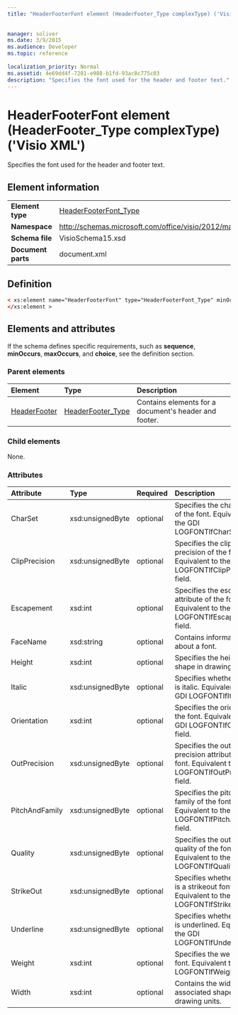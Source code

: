 ```yaml
---
title: "HeaderFooterFont element (HeaderFooter_Type complexType) ('Visio XML')"
 
 
manager: soliver
ms.date: 3/9/2015
ms.audience: Developer
ms.topic: reference
 
localization_priority: Normal
ms.assetid: 4e69dd4f-7281-e988-b1fd-93ac8c775c03
description: "Specifies the font used for the header and footer text."
---
```


# HeaderFooterFont element (HeaderFooter_Type complexType) ('Visio XML')

Specifies the font used for the header and footer text.
  
## Element information

|||
|:-----|:-----|
|**Element type** <br/> |[HeaderFooterFont_Type](headerfooterfont_type-complextypevisio-xml.md) <br/> |
|**Namespace** <br/> |http://schemas.microsoft.com/office/visio/2012/main  <br/> |
|**Schema file** <br/> |VisioSchema15.xsd  <br/> |
|**Document parts** <br/> |document.xml  <br/> |
   
## Definition

```XML
< xs:element name="HeaderFooterFont" type="HeaderFooterFont_Type" minOccurs="0" maxOccurs="1" >
</xs:element >
```

## Elements and attributes

If the schema defines specific requirements, such as **sequence**, **minOccurs**, **maxOccurs**, and **choice**, see the definition section. 
  
### Parent elements

|**Element**|**Type**|**Description**|
|:-----|:-----|:-----|
|[HeaderFooter](headerfooter-element-visiodocument_type-complextypevisio-xml.md) <br/> |[HeaderFooter_Type](headerfooter_type-complextypevisio-xml.md) <br/> |Contains elements for a document's header and footer.  <br/> |
   
### Child elements

None.
  
### Attributes

|**Attribute**|**Type**|**Required**|**Description**|**Possible values**|
|:-----|:-----|:-----|:-----|:-----|
|CharSet  <br/> |xsd:unsignedByte  <br/> |optional  <br/> |Specifies the character set of the font. Equivalent to the GDI LOGFONTlfCharSet field.  <br/> |Values of the xsd:unsignedByte type.  <br/> |
|ClipPrecision  <br/> |xsd:unsignedByte  <br/> |optional  <br/> |Specifies the clipping precision of the font. Equivalent to the GDI LOGFONTlfClipPrecision field.  <br/> |Values of the xsd:unsignedByte type.  <br/> |
|Escapement  <br/> |xsd:int  <br/> |optional  <br/> |Specifies the escapement attribute of the font. Equivalent to the GDI LOGFONTlfEscapement field.  <br/> |Values of the xsd:int type.  <br/> |
|FaceName  <br/> |xsd:string  <br/> |optional  <br/> |Contains information about a font.  <br/> |Values of the xsd:string type.  <br/> |
|Height  <br/> |xsd:int  <br/> |optional  <br/> |Specifies the height of the shape in drawing units.  <br/> |Values of the xsd:int type.  <br/> |
|Italic  <br/> |xsd:unsignedByte  <br/> |optional  <br/> |Specifies whether the font is italic. Equivalent to the GDI LOGFONTlfItalic field.  <br/> |Values of the xsd:unsignedByte type.  <br/> |
|Orientation  <br/> |xsd:int  <br/> |optional  <br/> |Specifies the orientation of the font. Equivalent to the GDI LOGFONTlfOrientation field.  <br/> |Values of the xsd:int type.  <br/> |
|OutPrecision  <br/> |xsd:unsignedByte  <br/> |optional  <br/> |Specifies the output precision attribute of the font. Equivalent to the GDI LOGFONTlfOutPrecision field.  <br/> |Values of the xsd:unsignedByte type.  <br/> |
|PitchAndFamily  <br/> |xsd:unsignedByte  <br/> |optional  <br/> |Specifies the pitch and family of the font. Equivalent to the GDI LOGFONTlfPitchAndFamily field.  <br/> |Values of the xsd:unsignedByte type.  <br/> |
|Quality  <br/> |xsd:unsignedByte  <br/> |optional  <br/> |Specifies the output quality of the font. Equivalent to the GDI LOGFONTlfQuality field.  <br/> |Values of the xsd:unsignedByte type.  <br/> |
|StrikeOut  <br/> |xsd:unsignedByte  <br/> |optional  <br/> |Specifies whether the font is a strikeout font. Equivalent to the GDI LOGFONTlfStrikeOut field.  <br/> |Values of the xsd:unsignedByte type.  <br/> |
|Underline  <br/> |xsd:unsignedByte  <br/> |optional  <br/> |Specifies whether the font is underlined. Equivalent to the GDI LOGFONTlfUnderline field.  <br/> |Values of the xsd:unsignedByte type.  <br/> |
|Weight  <br/> |xsd:int  <br/> |optional  <br/> |Specifies the weight of the font. Equivalent to the GDI LOGFONTlfWeight field.  <br/> |Values of the xsd:int type.  <br/> |
|Width  <br/> |xsd:int  <br/> |optional  <br/> |Contains the width of the associated shape in drawing units.  <br/> |Values of the xsd:int type.  <br/> |
   

